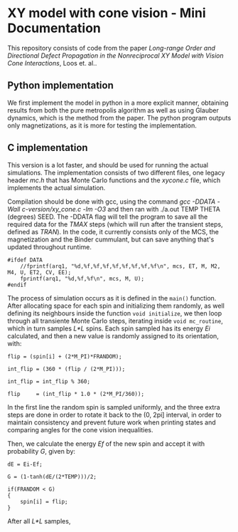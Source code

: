 # XY model with cone vision - Mini Documentation

This repository consists of code from the paper _Long-range Order and Directional Defect Propagation in the Nonreciprocal XY
Model with Vision Cone Interactions_, Loos et. al..

## Python implementation

We first implement the model in python in a more explicit manner, obtaining results from both the pure metropolis algorithm as well as using Glauber dynamics, which is the method from the paper.
The python program outputs only magnetizations, as it is more for testing the implementation.

## C implementation

This version is a lot faster, and should be used for running the actual simulations. 
The implementation consists of two different files, one legacy header _mc.h_ that has Monte Carlo functions and the _xycone.c_ file, which implements the actual simulation.

Compilation should be done with gcc, using the command _gcc -DDATA -Wall c-version/xy_cone.c -lm -O3_ and then ran with ./a.out TEMP THETA (degrees) SEED.
The -DDATA flag will tell the program to save all the required data for the _TMAX_ steps (which will run after the transient steps, defined as _TRAN_). In the code, it currently consists only of the MCS, the magnetization and the Binder cummulant, but can save anything that's updated throughout runtime.

```
#ifdef DATA
	//fprintf(arq1, "%d,%f,%f,%f,%f,%f,%f,%f,%f\n", mcs, ET, M, M2, M4, U, ET2, CV, EE);
	fprintf(arq1, "%d,%f,%f\n", mcs, M, U);
#endif
```
The process of simulation occurs as it is defined in the ```main()``` function. 
After allocating space for each spin and initializing them randomly, as well defining its neighbours inside the function  ``` void initialize ```, we then loop through all transiente Monte Carlo steps, iterating inside ```void mc_routine```, which in turn samples _L*L_ spins.
Each spin sampled has its energy _Ei_ calculated, and then a new value is randomly assigned to its orientation, with:
```  
flip = (spin[i] + (2*M_PI)*FRANDOM);

int_flip = (360 * (flip / (2*M_PI)));

int_flip = int_flip % 360;

flip     = (int_flip * 1.0 * (2*M_PI/360));
```

In the first line the random spin is sampled uniformly, and the three extra steps are done in order to rotate it back to the (0, 2pi] interval, in order to maintain consistency and prevent future work when printing states and comparing angles for the cone vision inequalities.

Then, we calculate the energy _Ef_ of the new spin and accept it with probability _G_, given by:
```
dE = Ei-Ef;

G = (1-tanh(dE/(2*TEMP)))/2;

if(FRANDOM < G)
{
	spin[i] = flip;
}
```
After all _L*L_ samples, 
